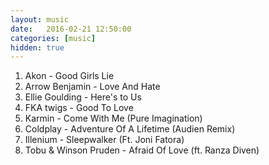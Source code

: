 ```yaml
---
layout: music
date:   2016-02-21 12:50:00
categories: [music]
hidden: true
---
```

1. Akon - Good Girls Lie
2. Arrow Benjamin - Love And Hate
3. Ellie Goulding - Here's to Us
4. FKA twigs - Good To Love
5. Karmin - Come With Me (Pure Imagination)
6. Coldplay - Adventure Of A Lifetime (Audien Remix)
7. Illenium - Sleepwalker (Ft. Joni Fatora)
8. Tobu & Winson Pruden - Afraid Of Love (ft. Ranza Diven)